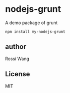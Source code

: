 nodejs-grunt
========================

A demo package of grunt

```{bash}
npm install my-nodejs-grunt
```

## author

Rossi Wang

## License

MIT